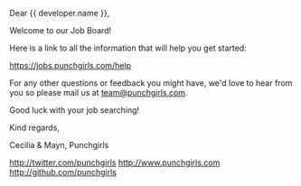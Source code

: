 Dear {{ developer.name }},

Welcome to our Job Board!

Here is a link to all the information that will help you get started:

https://jobs.punchgirls.com/help

For any other questions or feedback you might have, we'd love to hear from you so please mail us at team@punchgirls.com.

Good luck with your job searching!

Kind regards,

Cecilia & Mayn,
Punchgirls

http://twitter.com/punchgirls
http://www.punchgirls.com
http://github.com/punchgirls
